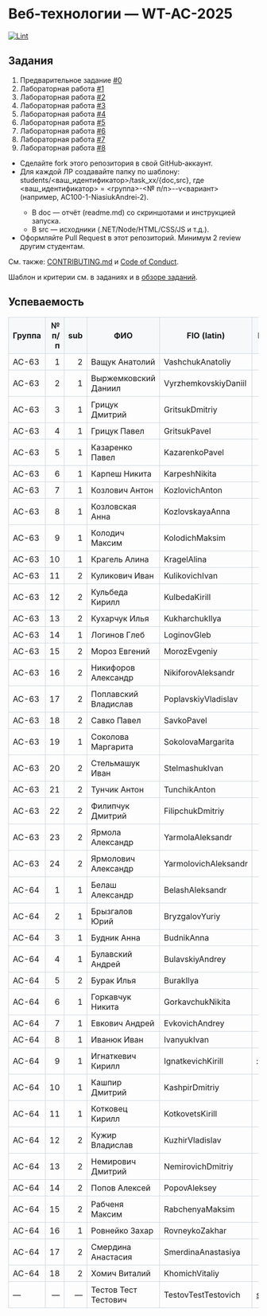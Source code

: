 # Веб‑технологии — WT-AC-2025

[![Lint](https://github.com/brstu/WT-AC-2025/actions/workflows/lint.yml/badge.svg)](https://github.com/brstu/WT-AC-2025/actions/workflows/lint.yml)

## Задания

1. Предварительное задание [#0](./tasks/task_00/readme.md)
2. Лабораторная работа [#1](./tasks/task_01/readme.md)
3. Лабораторная работа [#2](./tasks/task_02/readme.md)
4. Лабораторная работа [#3](./tasks/task_03/readme.md)
5. Лабораторная работа [#4](./tasks/task_04/readme.md)
6. Лабораторная работа [#5](./tasks/task_05/readme.md)
7. Лабораторная работа [#6](./tasks/task_06/readme.md)
8. Лабораторная работа [#7](./tasks/task_07/readme.md)
9. Лабораторная работа [#8](./tasks/task_08/readme.md)

- Сделайте fork этого репозитория в свой GitHub‑аккаунт.
- Для каждой ЛР создавайте папку по шаблону: students/<ваш_идентификатор>/task_xx/{doc,src}, где <ваш_идентификатор> = <группа>-<№ п/п>-<SurnameName>-v<вариант> (например, AC100-1-NiasiukAndrei-2).
  - В doc — отчёт (readme.md) со скриншотами и инструкцией запуска.
  - В src — исходники (.NET/Node/HTML/CSS/JS и т.д.).
- Оформляйте Pull Request в этот репозиторий. Минимум 2 review другим студентам.

См. также: [CONTRIBUTING.md](./CONTRIBUTING.md) и [Code of Conduct](./CODE_OF_CONDUCT.md).

Шаблон и критерии см. в заданиях и в [обзоре заданий](./tasks/readme.md).

## Успеваемость

<!-- markdownlint-disable MD056 -->

| Группа | № п/п | sub | ФИО | FIO (latin) | Directory name | #0 | #1 | #2 | #3 | #4 | #5 | #6 | #7 | #8 | #9 | #10 | #11 | #12 | #13 | #14 | #15 | #16 | Рейтинг |
|--------|------:|----------:|-----|-------------|-----------------|----|----|----|----|----|----|----|----|----|----|-----|-----|-----|-----|-----|-----|-----|---------|
| АС-63 | 1 | 2 | Ващук Анатолий | VashchukAnatoliy |  |  |  |  |  |  |  |  |  |  |  |  |  |  |  |  |  |  |  |
| АС-63 | 2 | 1 | Выржемковский Даниил | VyrzhemkovskiyDaniil |  |  |  |  |  |  |  |  |  |  |  |  |  |  |  |  |  |  |  |
| АС-63 | 3 | 1 | Грицук Дмитрий | GritsukDmitriy |  |  |  |  |  |  |  |  |  |  |  |  |  |  |  |  |  |  |  |
| АС-63 | 4 | 1 | Грицук Павел | GritsukPavel |  |  |  |  |  |  |  |  |  |  |  |  |  |  |  |  |  |  |  |
| АС-63 | 5 | 1 | Казаренко Павел | KazarenkoPavel |  |  |  |  |  |  |  |  |  |  |  |  |  |  |  |  |  |  |  |
| АС-63 | 6 | 1 | Карпеш Никита | KarpeshNikita |  |  |  |  |  |  |  |  |  |  |  |  |  |  |  |  |  |  |  |
| АС-63 | 7 | 1 | Козлович Антон | KozlovichAnton |  |  |  |  |  |  |  |  |  |  |  |  |  |  |  |  |  |  |  |
| АС-63 | 8 | 1 | Козловская Анна | KozlovskayaAnna |  |  |  |  |  |  |  |  |  |  |  |  |  |  |  |  |  |  |  |
| АС-63 | 9 | 1 | Колодич Максим | KolodichMaksim |  |  |  |  |  |  |  |  |  |  |  |  |  |  |  |  |  |  |  |
| АС-63 | 10 | 1 | Крагель Алина | KragelAlina |  |  |  |  |  |  |  |  |  |  |  |  |  |  |  |  |  |  |  |
| АС-63 | 11 | 2 | Куликович Иван | KulikovichIvan |  |  |  |  |  |  |  |  |  |  |  |  |  |  |  |  |  |  |  |
| АС-63 | 12 | 2 | Кульбеда Кирилл | KulbedaKirill |  |  |  |  |  |  |  |  |  |  |  |  |  |  |  |  |  |  |  |
| АС-63 | 13 | 2 | Кухарчук Илья | KukharchukIlya |  |  |  |  |  |  |  |  |  |  |  |  |  |  |  |  |  |  |  |
| АС-63 | 14 | 1 | Логинов Глеб | LoginovGleb |  |  |  |  |  |  |  |  |  |  |  |  |  |  |  |  |  |  |  |
| АС-63 | 15 | 2 | Мороз Евгений | MorozEvgeniy |  |  |  |  |  |  |  |  |  |  |  |  |  |  |  |  |  |  |  |
| АС-63 | 16 | 2 | Никифоров Александр | NikiforovAleksandr |  |  |  |  |  |  |  |  |  |  |  |  |  |  |  |  |  |  |  |
| АС-63 | 17 | 2 | Поплавский Владислав | PoplavskiyVladislav |  |  |  |  |  |  |  |  |  |  |  |  |  |  |  |  |  |  |  |
| АС-63 | 18 | 2 | Савко Павел | SavkoPavel |  |  |  |  |  |  |  |  |  |  |  |  |  |  |  |  |  |  |  |
| АС-63 | 19 | 1 | Соколова Маргарита | SokolovaMargarita |  |  |  |  |  |  |  |  |  |  |  |  |  |  |  |  |  |  |  |
| АС-63 | 20 | 2 | Стельмашук Иван | StelmashukIvan |  |  |  |  |  |  |  |  |  |  |  |  |  |  |  |  |  |  |  |
| АС-63 | 21 | 2 | Тунчик Антон | TunchikAnton |  |  |  |  |  |  |  |  |  |  |  |  |  |  |  |  |  |  |  |
| АС-63 | 22 | 2 | Филипчук Дмитрий | FilipchukDmitriy |  |  |  |  |  |  |  |  |  |  |  |  |  |  |  |  |  |  |  |
| АС-63 | 23 | 2 | Ярмола Александр | YarmolaAleksandr |  |  |  |  |  |  |  |  |  |  |  |  |  |  |  |  |  |  |  |
| АС-63 | 24 | 2 | Ярмолович Александр | YarmolovichAleksandr |  |  |  |  |  |  |  |  |  |  |  |  |  |  |  |  |  |  |  |
| АС-64 | 1 | 1 | Белаш Александр | BelashAleksandr |  |  |  |  |  |  |  |  |  |  |  |  |  |  |  |  |  |  |  |
| АС-64 | 2 | 1 | Брызгалов Юрий | BryzgalovYuriy |  |  |  |  |  |  |  |  |  |  |  |  |  |  |  |  |  |  |  |
| АС-64 | 3 | 1 | Будник Анна | BudnikAnna |  |  |  |  |  |  |  |  |  |  |  |  |  |  |  |  |  |  |  |
| АС-64 | 4 | 1 | Булавский Андрей | BulavskiyAndrey |  |  |  |  |  |  |  |  |  |  |  |  |  |  |  |  |  |  |  |
| АС-64 | 5 | 2 | Бурак Илья | BurakIlya |  |  |  |  |  |  |  |  |  |  |  |  |  |  |  |  |  |  |  |
| АС-64 | 6 | 1 | Горкавчук Никита | GorkavchukNikita |  |  |  |  |  |  |  |  |  |  |  |  |  |  |  |  |  |  |  |
| АС-64 | 7 | 1 | Евкович Андрей | EvkovichAndrey |  |  |  |  |  |  |  |  |  |  |  |  |  |  |  |  |  |  |  |
| АС-64 | 8 | 1 | Иванюк Иван | IvanyukIvan |  |  |  |  |  |  |  |  |  |  |  |  |  |  |  |  |  |  |  |
| АС-64 | 9 | 1 | Игнаткевич Кирилл | IgnatkevichKirill |:checkmark:  |  |  |  |  |  |  |  |  |  |  |  |  |  |  |  |  |  |  |
| АС-64 | 10 | 1 | Кашпир Дмитрий | KashpirDmitriy |  |  |  |  |  |  |  |  |  |  |  |  |  |  |  |  |  |  |  |
| АС-64 | 11 | 1 | Котковец Кирилл | KotkovetsKirill |  |  |  |  |  |  |  |  |  |  |  |  |  |  |  |  |  |  |  |
| АС-64 | 12 | 2 | Кужир Владислав | KuzhirVladislav |  |  |  |  |  |  |  |  |  |  |  |  |  |  |  |  |  |  |  |
| АС-64 | 13 | 2 | Немирович Дмитрий | NemirovichDmitriy |  |  |  |  |  |  |  |  |  |  |  |  |  |  |  |  |  |  |  |
| АС-64 | 14 | 2 | Попов Алексей | PopovAleksey |  |  |  |  |  |  |  |  |  |  |  |  |  |  |  |  |  |  |  |
| АС-64 | 15 | 2 | Рабченя Максим | RabchenyaMaksim |  |  |  |  |  |  |  |  |  |  |  |  |  |  |  |  |  |  |  |
| АС-64 | 16 | 1 | Ровнейко Захар | RovneykoZakhar |  |  |  |  |  |  |  |  |  |  |  |  |  |  |  |  |  |  |  |
| АС-64 | 17 | 2 | Смердина Анастасия | SmerdinaAnastasiya |  |  |  |  |  |  |  |  |  |  |  |  |  |  |  |  |  |  |  |
| АС-64 | 18 | 2 | Хомич Виталий | KhomichVitaliy |  |  |  |  |  |  |  |  |  |  |  |  |  |  |  |  |  |  |  |
|  —  |  —  |  —  | Тестов Тест Тестович | TestovTestTestovich | [students/your_id](./students/your_id/) | ✓ |  |  |  |  |  |  |  |  |  |  |  |  |  |  |  |         |

<style>
table { border-collapse: collapse; }
table th, table td { border: 1px solid #d0d7de; padding: 6px 8px; }
table thead th { background-color: #f6f8fa; }
 </style>

<!-- markdownlint-enable MD056 -->
